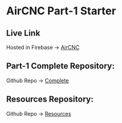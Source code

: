 # AirCNC Part-1 Starter

## Live Link
Hosted in Firebase -> [AirCNC](https://aircnc-68403.web.app/)

## Part-1 Complete Repository:
Github Repo -> [Complete](https://github.com/shakilahmedatik/aircnc-part1-complete)

## Resources Repository:
Github Repo -> [Resources](https://github.com/shakilahmedatik/aircnc-resources)


